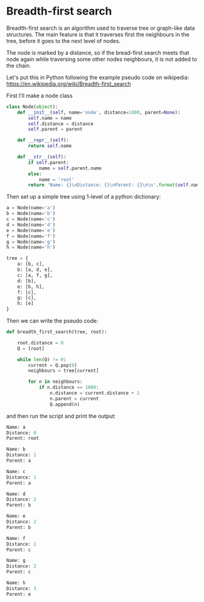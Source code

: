 # Breadth-first search

Breadth-first search is an algorithm used to traverse tree or graph-like data structures. The main feature is that it traverses first the neighbours in the tree, before it goes to the next level of nodes.

The node is marked by a distance, so if the bread-first search meets that node again while traversing some other nodes neighbours, it is not added to the chain.


Let's put this in Python following the example pseudo code on wikipedia: https://en.wikipedia.org/wiki/Breadth-first_search

First I'll make a node class

```Python
class Node(object):
    def __init__(self, name='node', distance=1000, parent=None):
        self.name = name
        self.distance = distance
        self.parent = parent

    def __repr__(self):
        return self.name

    def __str__(self):
        if self.parent:
            name = self.parent.name
        else:
            name = 'root'
        return 'Name: {}\nDistance: {}\nParent: {}\n\n'.format(self.name, self.distance, name)
```

Then set up a simple tree using 1-level of a python dictionary:
```python
a = Node(name='a')
b = Node(name='b')
c = Node(name='c')
d = Node(name='d')
e = Node(name='e')
f = Node(name='f')
g = Node(name='g')
h = Node(name='h')

tree = {
    a: [b, c],
    b: [a, d, e],
    c: [a, f, g],
    d: [b],
    e: [b, h],
    f: [c],
    g: [c],
    h: [e]
}
```

Then we can write the pseudo code:
```Python
def breadth_first_search(tree, root):

    root.distance = 0
    Q = [root]

    while len(Q) != 0:
        current = Q.pop(0)
        neighbours = tree[current]

        for n in neighbours:
            if n.distance == 1000:
                n.distance = current.distance + 1
                n.parent = current
                Q.append(n)
```


and then run the script and print the output:
```python
Name: a
Distance: 0
Parent: root

Name: b
Distance: 1
Parent: a

Name: c
Distance: 1
Parent: a

Name: d
Distance: 2
Parent: b

Name: e
Distance: 2
Parent: b

Name: f
Distance: 2
Parent: c

Name: g
Distance: 2
Parent: c

Name: h
Distance: 3
Parent: e
```





